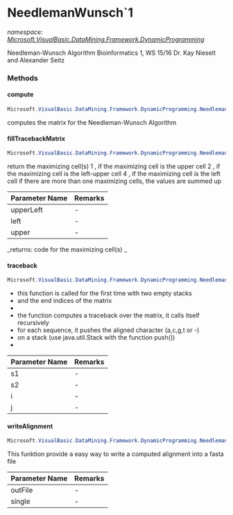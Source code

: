 ﻿# NeedlemanWunsch`1
_namespace: [Microsoft.VisualBasic.DataMining.Framework.DynamicProgramming](./index.md)_

Needleman-Wunsch Algorithm
 Bioinformatics 1, WS 15/16
 Dr. Kay Nieselt and Alexander Seitz



### Methods

#### compute
```csharp
Microsoft.VisualBasic.DataMining.Framework.DynamicProgramming.NeedlemanWunsch`1.compute
```
computes the matrix for the Needleman-Wunsch Algorithm

#### fillTracebackMatrix
```csharp
Microsoft.VisualBasic.DataMining.Framework.DynamicProgramming.NeedlemanWunsch`1.fillTracebackMatrix(System.Int32,System.Int32,System.Int32)
```
return the maximizing cell(s)
 1 , if the maximizing cell is the upper cell
 2 , if the maximizing cell is the left-upper cell
 4 , if the maximizing cell is the left cell
 if there are more than one maximizing cells, the values are summed up

|Parameter Name|Remarks|
|--------------|-------|
|upperLeft|-|
|left|-|
|upper|-|


_returns:  code for the maximizing cell(s) _

#### traceback
```csharp
Microsoft.VisualBasic.DataMining.Framework.DynamicProgramming.NeedlemanWunsch`1.traceback(System.Collections.Generic.Stack{`0},System.Collections.Generic.Stack{`0},System.Int32,System.Int32)
```
* this function is called for the first time with two empty stacks
 * and the end indices of the matrix
 * 
 * the function computes a traceback over the matrix, it calls itself recursively
 * for each sequence, it pushes the aligned character (a,c,g,t or -)
 * on a stack (use java.util.Stack with the function push()) 
 *

|Parameter Name|Remarks|
|--------------|-------|
|s1|-|
|s2|-|
|i|-|
|j|-|


#### writeAlignment
```csharp
Microsoft.VisualBasic.DataMining.Framework.DynamicProgramming.NeedlemanWunsch`1.writeAlignment(System.String,System.Boolean)
```
This funktion provide a easy way to write a computed alignment into a fasta file

|Parameter Name|Remarks|
|--------------|-------|
|outFile|-|
|single|-|



